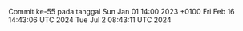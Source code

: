 Commit ke-55 pada tanggal Sun Jan 01 14:00 2023 +0100
Fri Feb 16 14:43:06 UTC 2024
Tue Jul  2 08:43:11 UTC 2024
